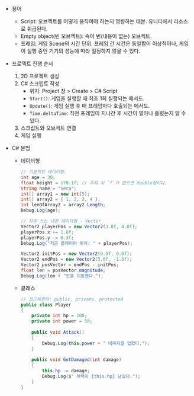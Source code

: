 - 용어
    - Script: 오브젝트를 어떻게 움직여야 하는지 명령하는 대본. 유니티에서 리소스로 취급된다.
    - Empty object(빈 오브젝트): 속이 빈(내용이 없는) 오브젝트.
    - 프레임: 게임 Scene의 시간 단위. 프레임 간 시간은 동일함이 이상적이나, 게임이 실행 중인 기기의 성능에 따라 일정하지 않을 수 있다. 

- 프로젝트 진행 순서
    1. 2D 프로젝트 생성
    2. C# 스크립트 작성
        - 위치: Project 창 > Create > C# Script
        - `Start()`: 게임을 실행할 때 최초 1회 실행되는 메서드.
        - `Update()`: 게임 실행 후 매 프레임마다 호출되는 메서드.
        - `Time.deltaTime`: 직전 프레임이 지나간 후 시간이 얼마나 흘렀는지 알 수 있다.
    3. 스크립트와 오브젝트 연결
    4. 게임 실행

- C# 문법
    - 데이터형
        ```C#
        // 기본적인 데이터형.
        int age = 30;
        float height = 170.1f; // 수치 뒤 `f`가 없으면 double형이다.
        string name = "Sera";
        int[] array1 = new int[5];
        int[] array2 = { 1, 2, 3, 4 };
        int lenOfArray2 = array2.Length;
        Debug.Log(age);
        
        // 자주 쓰는 내장 데이터형 - Vector
        Vector2 playerPos = new Vector2(3.0f, 4.0f);
        playerPos.x += 1.0f;
        playerPos.y -= 0.3f;
        Debug.Log("지금 플레이어 위치: " + playerPos);
        
        Vector2 initPos = new Vector2(0.0f, 0.0f);
        Vector2 endPos = new Vector2(3.0f, -1.5f);
        Vector2 posVector = endPos - initPos;
        float len = posVector.magnitude;
        Debug.Log(len + "만큼 이동했다.");
        ```
    - 클래스
        ```C#
        // 접근제한자: public, private, protected
        public class Player
        {
            private int hp = 100;
            private int power = 50;
          
            public void Attack()
            {
                Debug.Log(this.power + " 데미지를 입혔다.");
            }
            
            public void GotDamaged(int damage)
            {
                this.hp -= damage;
                Debug.Log($" 체력이 {this.hp} 남았다.");
            }
        }
        ```